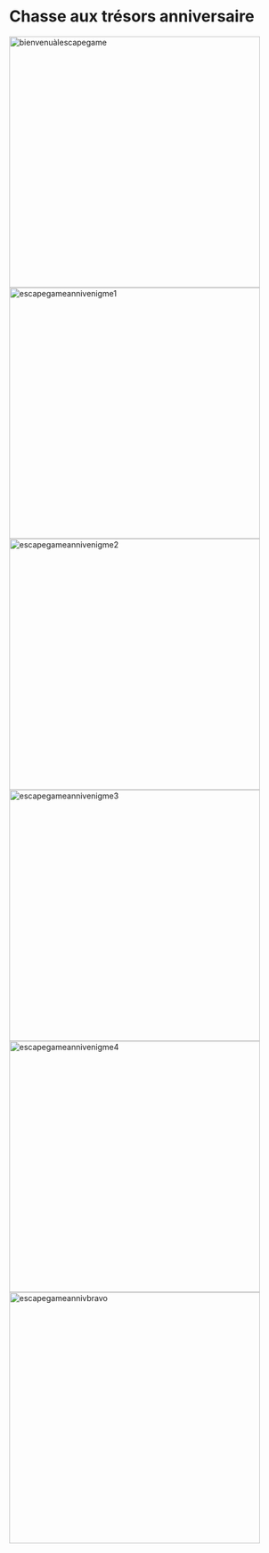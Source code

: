 # Chasse aux trésors anniversaire

<img src="https://github.com/user-attachments/assets/62b42f2e-2694-4bd5-b666-51a134154cfc" alt="bienvenuàlescapegame" height="450px">

<img src="https://github.com/user-attachments/assets/39f665fe-8732-4ee4-a7e7-11e473423ff3" alt="escapegameannivenigme1" height="450px">

<img src="https://github.com/user-attachments/assets/86af3915-e651-47ee-8861-61b9628ba3cf" alt="escapegameannivenigme2" height="450px">

<img src="https://github.com/user-attachments/assets/78e5ba60-6aa2-4d3f-942f-880877183683" alt="escapegameannivenigme3" height="450px">

<img src="https://github.com/user-attachments/assets/f47bf97f-3753-4de1-bce0-e8c3ae7dae1d" alt="escapegameannivenigme4" height="450px">

<img src="https://github.com/user-attachments/assets/74304e87-ad69-45b0-b38b-30bd07ac88cf" alt="escapegameannivbravo" height="450px">
